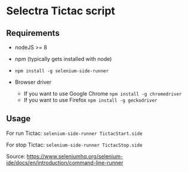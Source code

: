 # Selectra Tictac script

## Requirements
- nodeJS >= 8
- npm (typically gets installed with node)
- `npm install -g selenium-side-runner`

- Browser driver
    - If you want to use Google Chrome `npm install -g chromedriver`
    - If you want to use Firefox `npm install -g geckodriver`


## Usage

For run Tictac:
`selenium-side-runner TictacStart.side`

For stop Tictac:
`selenium-side-runner TictacStop.side`


Source: https://www.seleniumhq.org/selenium-ide/docs/en/introduction/command-line-runner